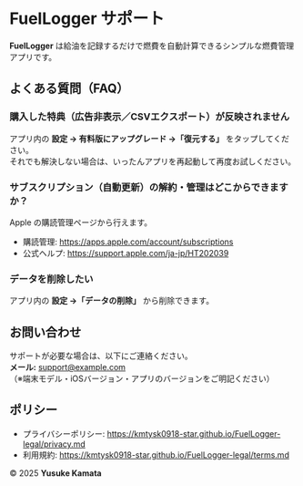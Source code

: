 # FuelLogger サポート

**FuelLogger** は給油を記録するだけで燃費を自動計算できるシンプルな燃費管理アプリです。

## よくある質問（FAQ）

### 購入した特典（広告非表示／CSVエクスポート）が反映されません
アプリ内の **設定 → 有料版にアップグレード →「復元する」** をタップしてください。  
それでも解決しない場合は、いったんアプリを再起動して再度お試しください。

### サブスクリプション（自動更新）の解約・管理はどこからできますか？
Apple の購読管理ページから行えます。  
- 購読管理: https://apps.apple.com/account/subscriptions  
- 公式ヘルプ: https://support.apple.com/ja-jp/HT202039

### データを削除したい
アプリ内の **設定 →「データの削除」** から削除できます。

## お問い合わせ
サポートが必要な場合は、以下にご連絡ください。  
**メール:** support@example.com  
（※端末モデル・iOSバージョン・アプリのバージョンをご明記ください）

## ポリシー
- プライバシーポリシー: https://kmtysk0918-star.github.io/FuelLogger-legal/privacy.md
- 利用規約: https://kmtysk0918-star.github.io/FuelLogger-legal/terms.md

© 2025 **Yusuke Kamata**
